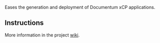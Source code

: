 Eases the generation and deployment of Documentum xCP applications.

## Instructions

More information in the project
[wiki](https://github.com/viltgroup/jenkins-xcp-ci-plugin/wiki).
